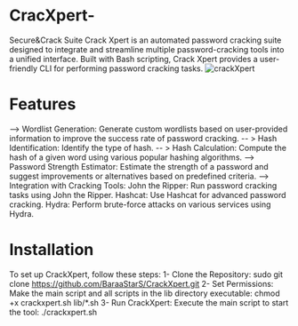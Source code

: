 # CracXpert-
Secure&amp;Crack Suite
Crack Xpert is an automated password cracking suite designed to integrate and streamline multiple password-cracking tools into a unified interface. Built with Bash scripting, Crack Xpert provides a user-friendly CLI for performing password cracking tasks.
![crackXpert](https://github.com/user-attachments/assets/3db55124-967d-43bd-97b9-df524344acc0)
# Features 
--> Wordlist Generation: Generate custom wordlists based on user-provided information to improve the success rate of password cracking.
-- > Hash Identification: Identify the type of hash.
-- > Hash Calculation: Compute the hash of a given word using various popular hashing algorithms.
--> Password Strength Estimator: Estimate the strength of a password and suggest improvements or alternatives based on predefined criteria.
--> Integration with Cracking Tools:
John the Ripper: Run password cracking tasks using John the Ripper.
Hashcat: Use Hashcat for advanced password cracking.
Hydra: Perform brute-force attacks on various services using Hydra.
# Installation
To set up CrackXpert, follow these steps:
1- Clone the Repository:
sudo git clone https://github.com/BaraaStarS/CrackXpert.git
2- Set Permissions: Make the main script and all scripts in the lib directory executable:
chmod +x crackxpert.sh lib/*.sh
3- Run CrackXpert: Execute the main script to start the tool:
./crackxpert.sh

